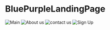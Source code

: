 # BluePurpleLandingPage
![Main](https://github.com/user-attachments/assets/1c9cf6b3-5999-4af3-bdfe-60529dc7ae2f)
![About us](https://github.com/user-attachments/assets/2dd44277-2841-4a6c-8237-2eae2aefad4e)
![contact us](https://github.com/user-attachments/assets/befdd8a6-dcbb-4c0b-a3c4-2f33c1a1aeea)
![Sign Up](https://github.com/user-attachments/assets/9ae47d0a-1b49-4dd1-ad9c-9822e0a94e61)